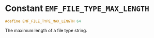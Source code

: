 # Constant `EMF_FILE_TYPE_MAX_LENGTH`

```c
#define EMF_FILE_TYPE_MAX_LENGTH 64
```

The maximum length of a file type string.
